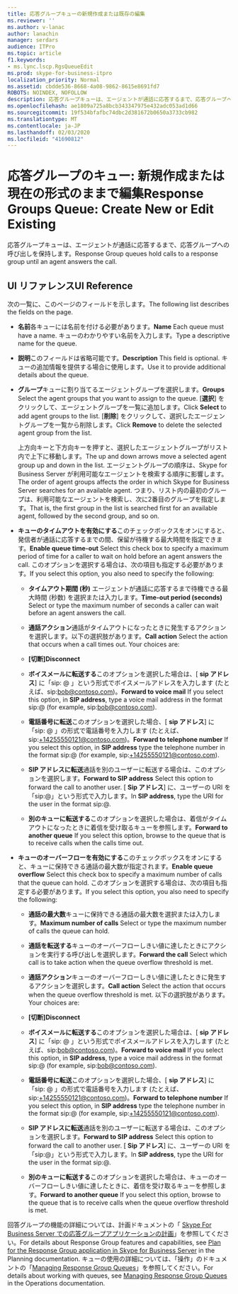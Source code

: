 ```yaml
---
title: 応答グループキューの新規作成または既存の編集
ms.reviewer: ''
ms.author: v-lanac
author: lanachin
manager: serdars
audience: ITPro
ms.topic: article
f1.keywords:
- ms.lync.lscp.RgsQueueEdit
ms.prod: skype-for-business-itpro
localization_priority: Normal
ms.assetid: cbdde536-8668-4a08-9862-8615e8691fd7
ROBOTS: NOINDEX, NOFOLLOW
description: 応答グループキューは、エージェントが通話に応答するまで、応答グループへの呼び出しを保持します。
ms.openlocfilehash: ae1809a725a8bcb343347975e432adc053ad1d66
ms.sourcegitcommit: 19f534bfafbc74dbc2d381672b0650a3733cb982
ms.translationtype: MT
ms.contentlocale: ja-JP
ms.lasthandoff: 02/03/2020
ms.locfileid: "41690812"
---
```

# <a name="response-groups-queue-create-new-or-edit-existing"></a><span data-ttu-id="4d669-103">応答グループのキュー: 新規作成または現在の形式のままで編集</span><span class="sxs-lookup"><span data-stu-id="4d669-103">Response Groups Queue: Create New or Edit Existing</span></span>

<span data-ttu-id="4d669-104">応答グループキューは、エージェントが通話に応答するまで、応答グループへの呼び出しを保持します。</span><span class="sxs-lookup"><span data-stu-id="4d669-104">Response Group queues hold calls to a response group until an agent answers the call.</span></span>

## <a name="ui-reference"></a><span data-ttu-id="4d669-105">UI リファレンス</span><span class="sxs-lookup"><span data-stu-id="4d669-105">UI Reference</span></span>

<span data-ttu-id="4d669-106">次の一覧に、このページのフィールドを示します。</span><span class="sxs-lookup"><span data-stu-id="4d669-106">The following list describes the fields on the page.</span></span>

- <span data-ttu-id="4d669-107">**名前**各キューには名前を付ける必要があります。</span><span class="sxs-lookup"><span data-stu-id="4d669-107">**Name** Each queue must have a name.</span></span> <span data-ttu-id="4d669-108">キューのわかりやすい名前を入力します。</span><span class="sxs-lookup"><span data-stu-id="4d669-108">Type a descriptive name for the queue.</span></span>

- <span data-ttu-id="4d669-109">**説明**このフィールドは省略可能です。</span><span class="sxs-lookup"><span data-stu-id="4d669-109">**Description** This field is optional.</span></span> <span data-ttu-id="4d669-110">キューの追加情報を提供する場合に使用します。</span><span class="sxs-lookup"><span data-stu-id="4d669-110">Use it to provide additional details about the queue.</span></span>

- <span data-ttu-id="4d669-111">**グループ**キューに割り当てるエージェントグループを選択します。</span><span class="sxs-lookup"><span data-stu-id="4d669-111">**Groups** Select the agent groups that you want to assign to the queue.</span></span> <span data-ttu-id="4d669-112">[**選択**] をクリックして、エージェントグループを一覧に追加します。</span><span class="sxs-lookup"><span data-stu-id="4d669-112">Click **Select** to add agent groups to the list.</span></span> <span data-ttu-id="4d669-113">[**削除**] をクリックして、選択したエージェントグループを一覧から削除します。</span><span class="sxs-lookup"><span data-stu-id="4d669-113">Click **Remove** to delete the selected agent group from the list.</span></span>

    <span data-ttu-id="4d669-114">上方向キーと下方向キーを押すと、選択したエージェントグループがリスト内で上下に移動します。</span><span class="sxs-lookup"><span data-stu-id="4d669-114">The up and down arrows move a selected agent group up and down in the list.</span></span> <span data-ttu-id="4d669-115">エージェントグループの順序は、Skype for Business Server が利用可能なエージェントを検索する順序に影響します。</span><span class="sxs-lookup"><span data-stu-id="4d669-115">The order of agent groups affects the order in which Skype for Business Server searches for an available agent.</span></span> <span data-ttu-id="4d669-116">つまり、リスト内の最初のグループは、利用可能なエージェントを検索し、次に2番目のグループを指定します。</span><span class="sxs-lookup"><span data-stu-id="4d669-116">That is, the first group in the list is searched first for an available agent, followed by the second group, and so on.</span></span>

- <span data-ttu-id="4d669-117">**キューのタイムアウトを有効にする**このチェックボックスをオンにすると、発信者が通話に応答するまでの間、保留が待機する最大時間を指定できます。</span><span class="sxs-lookup"><span data-stu-id="4d669-117">**Enable queue time-out** Select this check box to specify a maximum period of time for a caller to wait on hold before an agent answers the call.</span></span> <span data-ttu-id="4d669-118">このオプションを選択する場合は、次の項目も指定する必要があります。</span><span class="sxs-lookup"><span data-stu-id="4d669-118">If you select this option, you also need to specify the following:</span></span>

  - <span data-ttu-id="4d669-119">**タイムアウト期間 (秒)** エージェントが通話に応答するまで待機できる最大時間 (秒数) を選択または入力します。</span><span class="sxs-lookup"><span data-stu-id="4d669-119">**Time-out period (seconds)** Select or type the maximum number of seconds a caller can wait before an agent answers the call.</span></span>

  - <span data-ttu-id="4d669-120">**通話アクション**通話がタイムアウトになったときに発生するアクションを選択します。以下の選択肢があります。</span><span class="sxs-lookup"><span data-stu-id="4d669-120">**Call action** Select the action that occurs when a call times out. Your choices are:</span></span>

  - <span data-ttu-id="4d669-121">**[切断]**</span><span class="sxs-lookup"><span data-stu-id="4d669-121">**Disconnect**</span></span>

  - <span data-ttu-id="4d669-122">**ボイスメールに転送する**このオプションを選択した場合は、[ **sip アドレス**] に「sip:<username> @ <domainname> 」という形式でボイスメールアドレスを入力します (たとえば、sip:bob@contoso.com)。</span><span class="sxs-lookup"><span data-stu-id="4d669-122">**Forward to voice mail** If you select this option, in **SIP address**, type a voice mail address in the format sip:<username>@<domainname> (for example, sip:bob@contoso.com).</span></span>

  - <span data-ttu-id="4d669-123">**電話番号に転送**このオプションを選択した場合、[ **sip アドレス**] に「sip:<number> @ <domainname> 」の形式で電話番号を入力します (たとえば、sip:+14255550121@contoso.com)。</span><span class="sxs-lookup"><span data-stu-id="4d669-123">**Forward to telephone number** If you select this option, in **SIP address** type the telephone number in the format sip:<number>@<domainname> (for example, sip:+14255550121@contoso.com).</span></span>

  - <span data-ttu-id="4d669-124">**SIP アドレスに転送**通話を別のユーザーに転送する場合は、このオプションを選択します。</span><span class="sxs-lookup"><span data-stu-id="4d669-124">**Forward to SIP address** Select this option to forward the call to another user.</span></span> <span data-ttu-id="4d669-125">[ **Sip アドレス**] に、ユーザーの URI を「sip:<username>@<domainname>」という形式で入力します。</span><span class="sxs-lookup"><span data-stu-id="4d669-125">In **SIP address**, type the URI for the user in the format sip:<username>@<domainname>.</span></span>

  - <span data-ttu-id="4d669-126">**別のキューに転送する**このオプションを選択した場合は、着信がタイムアウトになったときに着信を受け取るキューを参照します。</span><span class="sxs-lookup"><span data-stu-id="4d669-126">**Forward to another queue** If you select this option, browse to the queue that is to receive calls when the calls time out.</span></span>

- <span data-ttu-id="4d669-127">**キューのオーバーフローを有効にする**このチェックボックスをオンにすると、キューに保持できる通話の最大数が指定されます。</span><span class="sxs-lookup"><span data-stu-id="4d669-127">**Enable queue overflow** Select this check box to specify a maximum number of calls that the queue can hold.</span></span> <span data-ttu-id="4d669-128">このオプションを選択する場合は、次の項目も指定する必要があります。</span><span class="sxs-lookup"><span data-stu-id="4d669-128">If you select this option, you also need to specify the following:</span></span>

  - <span data-ttu-id="4d669-129">**通話の最大数**キューに保持できる通話の最大数を選択または入力します。</span><span class="sxs-lookup"><span data-stu-id="4d669-129">**Maximum number of calls** Select or type the maximum number of calls the queue can hold.</span></span>

  - <span data-ttu-id="4d669-130">**通話を転送する**キューのオーバーフローしきい値に達したときにアクションを実行する呼び出しを選択します。</span><span class="sxs-lookup"><span data-stu-id="4d669-130">**Forward the call** Select which call is to take action when the queue overflow threshold is met.</span></span>

  - <span data-ttu-id="4d669-131">**通話アクション**キューのオーバーフローしきい値に達したときに発生するアクションを選択します。</span><span class="sxs-lookup"><span data-stu-id="4d669-131">**Call action** Select the action that occurs when the queue overflow threshold is met.</span></span> <span data-ttu-id="4d669-132">以下の選択肢があります。</span><span class="sxs-lookup"><span data-stu-id="4d669-132">Your choices are:</span></span>

  - <span data-ttu-id="4d669-133">**[切断]**</span><span class="sxs-lookup"><span data-stu-id="4d669-133">**Disconnect**</span></span>

  - <span data-ttu-id="4d669-134">**ボイスメールに転送する**このオプションを選択した場合は、[ **sip アドレス**] に「sip:<username> @ <domainname> 」という形式でボイスメールアドレスを入力します (たとえば、sip:bob@contoso.com)。</span><span class="sxs-lookup"><span data-stu-id="4d669-134">**Forward to voice mail** If you select this option, in **SIP address**, type a voice mail address in the format sip:<username>@<domainname> (for example, sip:bob@contoso.com).</span></span>

  - <span data-ttu-id="4d669-135">**電話番号に転送**このオプションを選択した場合、[ **sip アドレス**] に「sip:<number> @ <domainname> 」の形式で電話番号を入力します (たとえば、sip:+14255550121@contoso.com)。</span><span class="sxs-lookup"><span data-stu-id="4d669-135">**Forward to telephone number** If you select this option, in **SIP address** type the telephone number in the format sip:<number>@<domainname> (for example, sip:+14255550121@contoso.com).</span></span>

  - <span data-ttu-id="4d669-136">**SIP アドレスに転送**通話を別のユーザーに転送する場合は、このオプションを選択します。</span><span class="sxs-lookup"><span data-stu-id="4d669-136">**Forward to SIP address** Select this option to forward the call to another user.</span></span> <span data-ttu-id="4d669-137">[ **Sip アドレス**] に、ユーザーの URI を「sip:<username>@<domainname>」という形式で入力します。</span><span class="sxs-lookup"><span data-stu-id="4d669-137">In **SIP address**, type the URI for the user in the format sip:<username>@<domainname>.</span></span>

  - <span data-ttu-id="4d669-138">**別のキューに転送する**このオプションを選択した場合は、キューのオーバーフローしきい値に達したときに、着信を受け取るキューを参照します。</span><span class="sxs-lookup"><span data-stu-id="4d669-138">**Forward to another queue** If you select this option, browse to the queue that is to receive calls when the queue overflow threshold is met.</span></span>

<span data-ttu-id="4d669-139">回答グループの機能の詳細については、計画ドキュメントの「 [Skype For Business Server での応答グループアプリケーションの計画](../../../plan-your-deployment/enterprise-voice-solution/response-group.md)」を参照してください。</span><span class="sxs-lookup"><span data-stu-id="4d669-139">For details about Response Group features and capabilities, see [Plan for the Response Group application in Skype for Business Server](../../../plan-your-deployment/enterprise-voice-solution/response-group.md) in the Planning documentation.</span></span> <span data-ttu-id="4d669-140">キューの使用の詳細については、「操作」のドキュメントの「[Managing Response Group Queues](https://technet.microsoft.com/library/1e91720c-ab67-4dfb-b30c-0ef2a8012310.aspx)」を参照してください。</span><span class="sxs-lookup"><span data-stu-id="4d669-140">For details about working with queues, see [Managing Response Group Queues](https://technet.microsoft.com/library/1e91720c-ab67-4dfb-b30c-0ef2a8012310.aspx) in the Operations documentation.</span></span>


